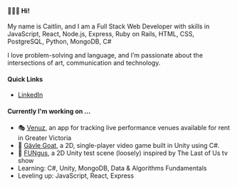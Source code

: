 <!--
**caitlincroteau/caitlincroteau** is a ✨ _special_ ✨ repository because its `README.md` (this file) appears on your GitHub profile.

Here are some ideas to get you started:

- 🔭 I’m currently working on ...
- 🌱 I’m currently learning ...
- 👯 I’m looking to collaborate on ...
- 🤔 I’m looking for help with ...
- 💬 Ask me about ...
- 📫 How to reach me: ...
- 😄 Pronouns: ...
- ⚡ Fun fact: ...
-->
#### 🙋🏻‍♀️ Hi!

My name is Caitlin, and I am a Full Stack Web Developer with skills in JavaScript, React, Node.js, Express, Ruby on Rails, HTML, CSS, PostgreSQL, Python, MongoDB, C#

I love problem-solving and language, and I’m passionate about the intersections of art, communication and technology.

#### Quick Links

- [LinkedIn](https://www.linkedin.com/in/caitlincroteau/)

#### Currently I'm working on ...

- 🎭 [Venuz](https://github.com/caitlincroteau/venuz), an app for tracking live performance venues available for rent in Greater Victoria
- 🐐 [Gävle Goat](https://github.com/caitlincroteau/galve-goat), a 2D, single-player video game built in Unity using C#.
- 🍄 [FUNgus](https://github.com/caitlincroteau/FUNgus), a 2D Unity test scene (loosely) inspired by The Last of Us tv show
- Learning: C#, Unity, MongoDB, Data & Algorithms Fundamentals
- Leveling up: JavaScript, React, Express
